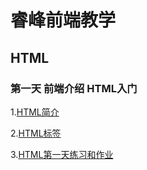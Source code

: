 # 睿峰前端教学

## HTML

### 第一天 前端介绍 HTML入门

1.[HTML简介](HTML/HTML01/HTML_basic.md)

2.[HTML标签](HTML/HTML01/HTML_tag.md)

3.[HTML第一天练习和作业](HTML/HTML01/HTML_test.md)







